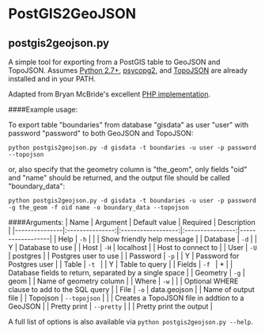 # PostGIS2GeoJSON

## postgis2geojson.py

A simple tool for exporting from a PostGIS table to GeoJSON and TopoJSON. Assumes [Python 2.7+](http://www.python.org/download/), 
[psycopg2](http://initd.org/psycopg/download/), and [TopoJSON](https://github.com/mbostock/topojson/wiki/Installation) are already installed and in your PATH.

Adapted from Bryan McBride's excellent [PHP implementation](https://gist.github.com/bmcbride/1913855/).

####Example usage:

To export table "boundaries" from database "gisdata" as user "user" with password "password" to both GeoJSON and TopoJSON:

````
python postgis2geojson.py -d gisdata -t boundaries -u user -p password --topojson
````

or, also specify that the geometry column is "the_geom", only fields "oid" and "name" should be returned, and the output file should be called "boundary_data":

````
python postgis2geojson.py -d gisdata -t boundaries -u user -p password -g the_geom -f oid name -o boundary_data --topojson
````

####Arguments:
| Name        | Argument    | Default value |  Required  | Description  |
|---------------|:---------------:|:------------------:|:----------------:|------------------|
| Help         | ````-h````       |                       |                    | Show friendly help message |
| Database | ````-d````       |                       |         Y         | Database to use |
| Host         | ````-H````      | localhost        |                    | Host to connect to |
| User         | ````-U````      | postgres        |                    | Postgres user to use |
| Password | ````-p````       |                       |      Y            | Password for Postgres user |
| Table        | ````-t ````       |                       |      Y             | Table to query |
| Fields       | ````-f ````       | *                     |                    | Database fields to return, separated by a single space |
| Geometry | ````-g````       | geom             |                    | Name of geometry column |
| Where      | ````-w````      |                       |                    | Optional WHERE clause to add to the SQL query |
| File          | ````-o````       | data.geojson  |                    | Name of output file |
| Topojson  | ````--topojson````       |           |                    | Creates a TopoJSON file in addtion to a GeoJSON |
| Pretty print | ````--pretty````       |                       |                    | Pretty print the output |

A full list of options is also available via ````python postgis2geojson.py --help````.